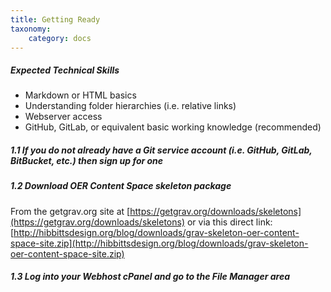 ```yaml
---
title: Getting Ready
taxonomy:
    category: docs
---
```


##### Expected Technical Skills

* Markdown or HTML basics
* Understanding folder hierarchies (i.e. relative links)
* Webserver access
* GitHub, GitLab, or equivalent basic working knowledge (recommended)

##### 1.1 If you do not already have a Git service account (i.e. GitHub, GitLab, BitBucket, etc.) then sign up for one

##### 1.2 Download OER Content Space skeleton package

From the getgrav.org site at [https://getgrav.org/downloads/skeletons](https://getgrav.org/downloads/skeletons) or via this direct link: [http://hibbittsdesign.org/blog/downloads/grav-skeleton-oer-content-space-site.zip](http://hibbittsdesign.org/blog/downloads/grav-skeleton-oer-content-space-site.zip)

##### 1.3 Log into your Webhost cPanel and go to the File Manager area
